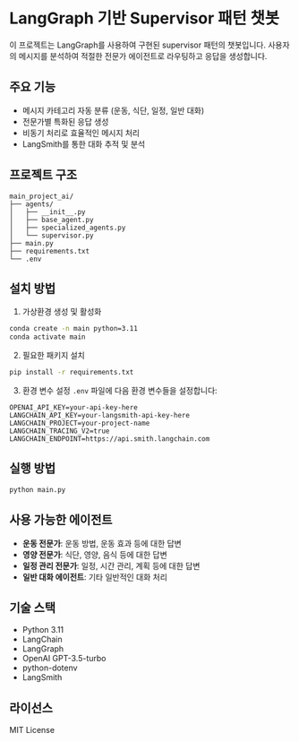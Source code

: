 # LangGraph 기반 Supervisor 패턴 챗봇

이 프로젝트는 LangGraph를 사용하여 구현된 supervisor 패턴의 챗봇입니다. 사용자의 메시지를 분석하여 적절한 전문가 에이전트로 라우팅하고 응답을 생성합니다.

## 주요 기능

- 메시지 카테고리 자동 분류 (운동, 식단, 일정, 일반 대화)
- 전문가별 특화된 응답 생성
- 비동기 처리로 효율적인 메시지 처리
- LangSmith를 통한 대화 추적 및 분석

## 프로젝트 구조

```
main_project_ai/
├── agents/
│   ├── __init__.py
│   ├── base_agent.py
│   ├── specialized_agents.py
│   └── supervisor.py
├── main.py
├── requirements.txt
└── .env
```

## 설치 방법

1. 가상환경 생성 및 활성화
```bash
conda create -n main python=3.11
conda activate main
```

2. 필요한 패키지 설치
```bash
pip install -r requirements.txt
```

3. 환경 변수 설정
`.env` 파일에 다음 환경 변수들을 설정합니다:
```
OPENAI_API_KEY=your-api-key-here
LANGCHAIN_API_KEY=your-langsmith-api-key-here
LANGCHAIN_PROJECT=your-project-name
LANGCHAIN_TRACING_V2=true
LANGCHAIN_ENDPOINT=https://api.smith.langchain.com
```

## 실행 방법

```bash
python main.py
```

## 사용 가능한 에이전트

- **운동 전문가**: 운동 방법, 운동 효과 등에 대한 답변
- **영양 전문가**: 식단, 영양, 음식 등에 대한 답변
- **일정 관리 전문가**: 일정, 시간 관리, 계획 등에 대한 답변
- **일반 대화 에이전트**: 기타 일반적인 대화 처리

## 기술 스택

- Python 3.11
- LangChain
- LangGraph
- OpenAI GPT-3.5-turbo
- python-dotenv
- LangSmith

## 라이선스

MIT License